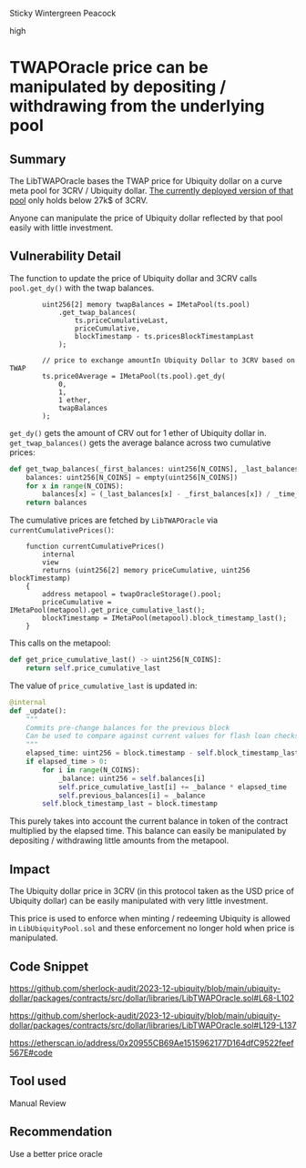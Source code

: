 Sticky Wintergreen Peacock

high

# TWAPOracle price can be manipulated by depositing / withdrawing from the underlying pool

## Summary

The LibTWAPOracle bases the TWAP price for Ubiquity dollar on a curve meta pool for 3CRV / Ubiquity dollar. [The currently deployed version of that pool](https://etherscan.io/address/0x20955CB69Ae1515962177D164dfC9522feef567E#readContract) only holds below 27k$ of 3CRV. 

Anyone can manipulate the price of Ubiquity dollar reflected by that pool easily with little investment.

## Vulnerability Detail

The function to update the price of Ubiquity dollar and 3CRV calls `pool.get_dy()` with the twap balances.

```solidity
        uint256[2] memory twapBalances = IMetaPool(ts.pool)
            .get_twap_balances(
                ts.priceCumulativeLast,
                priceCumulative,
                blockTimestamp - ts.pricesBlockTimestampLast
            );

        // price to exchange amountIn Ubiquity Dollar to 3CRV based on TWAP
        ts.price0Average = IMetaPool(ts.pool).get_dy(
            0,
            1,
            1 ether,
            twapBalances
        );
```

`get_dy()` gets the amount of CRV out for 1 ether of Ubiquity dollar in. `get_twap_balances()` gets the average balance across two cumulative prices:

```python
def get_twap_balances(_first_balances: uint256[N_COINS], _last_balances: uint256[N_COINS], _time_elapsed: uint256) -> uint256[N_COINS]:
    balances: uint256[N_COINS] = empty(uint256[N_COINS])
    for x in range(N_COINS):
        balances[x] = (_last_balances[x] - _first_balances[x]) / _time_elapsed
    return balances
```

The cumulative prices are fetched by `LibTWAPOracle` via `currentCumulativePrices()`:

```solidity
    function currentCumulativePrices()
        internal
        view
        returns (uint256[2] memory priceCumulative, uint256 blockTimestamp)
    {
        address metapool = twapOracleStorage().pool;
        priceCumulative = IMetaPool(metapool).get_price_cumulative_last();
        blockTimestamp = IMetaPool(metapool).block_timestamp_last();
    }
```

This calls on the metapool:

```python
def get_price_cumulative_last() -> uint256[N_COINS]:
    return self.price_cumulative_last
```

The value of `price_cumulative_last` is updated in:

```python
@internal
def _update():
    """
    Commits pre-change balances for the previous block
    Can be used to compare against current values for flash loan checks
    """
    elapsed_time: uint256 = block.timestamp - self.block_timestamp_last
    if elapsed_time > 0:
        for i in range(N_COINS):
            _balance: uint256 = self.balances[i]
            self.price_cumulative_last[i] += _balance * elapsed_time
            self.previous_balances[i] = _balance
        self.block_timestamp_last = block.timestamp
```

This purely takes into account the current balance in token of the contract multiplied by the elapsed time. This balance can easily be manipulated by depositing / withdrawing little amounts from the metapool.

## Impact

The Ubiquity dollar price in 3CRV (in this protocol taken as the USD price of Ubiquity dollar) can be easily manipulated with very little investment.

This price is used to enforce when minting / redeeming Ubiquity is allowed in `LibUbiquityPool.sol` and these enforcement no longer hold when price is manipulated.

## Code Snippet

https://github.com/sherlock-audit/2023-12-ubiquity/blob/main/ubiquity-dollar/packages/contracts/src/dollar/libraries/LibTWAPOracle.sol#L68-L102

https://github.com/sherlock-audit/2023-12-ubiquity/blob/main/ubiquity-dollar/packages/contracts/src/dollar/libraries/LibTWAPOracle.sol#L129-L137

https://etherscan.io/address/0x20955CB69Ae1515962177D164dfC9522feef567E#code

## Tool used

Manual Review

## Recommendation

Use a better price oracle